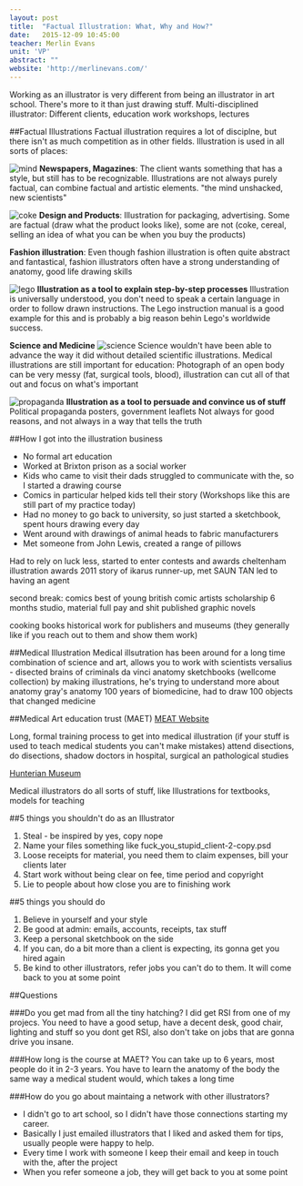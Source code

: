```yaml
---
layout: post
title:  "Factual Illustration: What, Why and How?"
date:   2015-12-09 10:45:00
teacher: Merlin Evans
unit: 'VP'
abstract: ""
website: 'http://merlinevans.com/'
---
```


Working as an illustrator is very different from being an illustrator in art school. There's more to it than just drawing stuff.
Multi-disciplined illustrator: Different clients, education work workshops, lectures

##Factual Illustrations
Factual illustration requires a lot of disciplne, but there isn't as much competition as in other fields. Illustration is used in all sorts of places:

![mind](http://www.kayleighbluck.co.uk/files/gimgs/3_the-mind-unshackled.jpg)
**Newspapers, Magazines**: The client wants something that has a style, but still has to be recognizable. Illustrations are not always purely factual, can combine factual and artistic elements. "the mind unshacked, new scientists"

![coke](http://cs9483.vk.me/u28589031/110768762/z_4fd3e82c.jpg)
**Design and Products**: Illustration for packaging, advertising. Some are factual (draw what the product looks like), some are not (coke, cereal, selling an idea of what you can be when you buy the products)

**Fashion illustration**: Even though fashion illustration is often quite abstract and fantastical, fashion illustrators often have a strong understanding of anatomy, good life drawing skills

![lego](https://s-media-cache-ak0.pinimg.com/736x/65/c2/f4/65c2f45cd3b2487933093e497ab04e94.jpg)
**Illustration as a tool to explain step-by-step processes**
Illustration is universally understood, you don't need to speak a certain language in order to follow drawn instructions.
The Lego instruction manual is a good example for this and is probably a big reason behin Lego's worldwide success.

**Science and Medicine**
![science](http://static1.squarespace.com/static/5112b863e4b081e5ce244dca/51390a29e4b0f3422dd4c436/51390a2ae4b0d066f235b6e8/1415881059432/Anatomy_1.jpg)
Science wouldn't have been able to advance the way it did without detailed scientific illustrations.
Medical illustrations are still important for education: Photograph of an open body can be very messy (fat, surgical tools, blood), illustration can cut all of that out and focus on what's important

![propaganda](http://www.jazjaz.net/wp-content/uploads/2009/08/ChineseCulturalRevolutionWorkerPeasantSoldierPropaganda.jpg)
**Illustration as a tool to persuade and convince us of stuff**
Political propaganda posters, government leaflets
Not always for good reasons, and not always in a way that tells the truth

##How I got into the illustration business
- No formal art education
- Worked at Brixton prison as a social worker
- Kids who came to visit their dads struggled to communicate with the, so I started a drawing course
- Comics in particular helped kids tell their story (Workshops like this are still part of my practice today)
- Had no money to go back to university, so just started a sketchbook, spent hours drawing every day
- Went around with drawings of animal heads to fabric manufacturers
- Met someone from John Lewis, created a range of pillows

Had to rely on luck less, started to enter contests and awards
cheltenham illustration awards 2011
story of ikarus
runner-up, met SAUN TAN
led to having an agent

second break: comics 
best of young british comic artists scholarship
6 months studio, material full pay and shit
published graphic novels

cooking books
historical work for publishers and museums (they generally like if you reach out to them and show them work)

##Medical Illustration
Medical illsutration has been around for a long time
combination of science and art, allows you to work with scientists
versalius - disected brains of criminals
da vinci anatomy sketchbooks (wellcome collection)
by making illustrations, he's trying to understand more about anatomy
gray's anatomy
100 years of biomedicine, had to draw 100 objects that changed medicine

##Medical Art education trust (MAET)
[MEAT Website](http://www.maet.org.uk/)

Long, formal training process to get into medical illustration (if your stuff is used to teach medical students you can't make mistakes)
attend disections, do disections, shadow doctors in hospital, surgical an pathological studies

[Hunterian Museum](http://www.hunterianmuseum.org/)

Medical illustrators do all sorts of stuff, like Illustrations for textbooks, models for teaching

##5 things you shouldn't do as an Illustrator

1. Steal - be inspired by yes, copy nope
2. Name your files something like fuck_you_stupid_client-2-copy.psd
3. Loose receipts for material, you need them to claim expenses, bill your clients later
4. Start work without being clear on fee, time period and copyright
5. Lie to people about how close you are to finishing work

##5 things you should do

1. Believe in yourself and your style
2. Be good at admin: emails, accounts, receipts, tax stuff
3. Keep a personal sketchbook on the side
4. If you can, do a bit more than a client is expecting, its gonna get you hired again
5. Be kind to other illustrators, refer jobs you can't do to them. It will come back to you at some point

##Questions

###Do you get mad from all the tiny hatching?
I did get RSI from one of my projecs. You need to have a good setup, have a decent desk, good chair, lighting and stuff so you dont get RSI, also don't take on jobs that are gonna drive you insane.

###How long is the course at MAET?
You can take up to 6 years, most people do it in 2-3 years. You have to learn the anatomy of the body the same way a medical student would, which takes a long time

###How do you go about maintaing a network with other illustrators?

- I didn't go to art school, so I didn't have those connections starting my career.
- Basically I just emailed illustrators that I liked and asked them for tips, usually people were happy to help.
- Every time I work with someone I keep their email and keep in touch with the, after the project
- When you refer someone a job, they will get back to you at some point